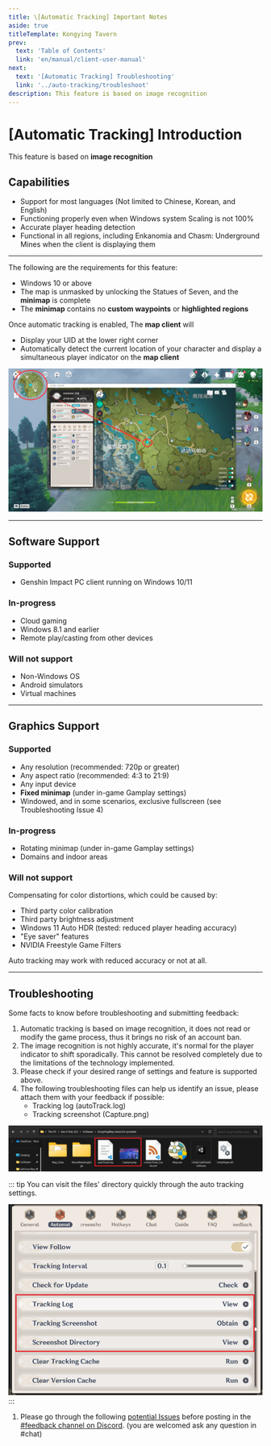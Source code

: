 ```yaml
---
title: \[Automatic Tracking] Important Notes
aside: true
titleTemplate: Kongying Tavern
prev:
  text: 'Table of Contents'
  link: 'en/manual/client-user-manual'
next:
  text: '[Automatic Tracking] Troubleshooting'
  link: '../auto-tracking/troubleshoot'
description: This feature is based on image recognition
---
```


[文：【自动更新】没有反应]: # 'https://support.qq.com/products/321980/faqs/102055'
[仅 capabilities 内容来自原文，其余来自申讨反馈群群文件 自动追踪问题排查.docx 。]: #

# [Automatic Tracking] Introduction

This feature is based on **image recognition**

## Capabilities

- Support for most languages (Not limited to Chinese, Korean, and English)
- Functioning properly even when Windows system Scaling is not 100%
- Accurate player heading detection
- Functional in all regions, including Enkanomia and Chasm: Underground Mines when the client is displaying them

---

The following are the requirements for this feature:

- Windows 10 or above
- The map is unmasked by unlocking the Statues of Seven, and the **minimap** is complete
- The **minimap** contains no **custom waypoints** or **highlighted regions**

Once automatic tracking is enabled, The **map client** will

- Display your UID at the lower right corner
- Automatically detect the current location of your character and display a simultaneous player indicator on the **map client**

![](/imgs/en/manual/auto-tracking/autotrackingegaged.png)

---

[见：自动追踪问题排查.docx]: # '以下为 自动追踪支持列表： 内容'

## Software Support

### Supported

- Genshin Impact PC client running on Windows 10/11

### In-progress

- Cloud gaming
- Windows 8.1 and earlier
- Remote play/casting from other devices

### Will not support

- Non-Windows OS
- Android simulators
- Virtual machines

---

## Graphics Support

### Supported

- Any resolution (recommended: 720p or greater)
- Any aspect ratio (recommended: 4:3 to 21:9)
- Any input device
- **Fixed minimap** (under in-game Gamplay settings)
- Windowed, and in some scenarios, exclusive fullscreen (see Troubleshooting Issue 4)

### In-progress

- Rotating minimap (under in-game Gamplay settings)
- Domains and indoor areas

### Will not support

Compensating for color distortions, which could be caused by:

- Third party color calibration
- Third party brightness adjustment
- Windows 11 Auto HDR (tested: reduced player heading accuracy)
- "Eye saver" features
- NVIDIA Freestyle Game Filters

Auto tracking may work with reduced accuracy or not at all.

---

[见：自动追踪问题排查.docx]: # '以下为 反馈问题前你需要知道的： 内容'

## Troubleshooting

Some facts to know before troubleshooting and submitting feedback:

1. Automatic tracking is based on image recognition, it does not read or modify the game process, thus it brings no risk of an account ban.
2. The image recognition is not highly accurate, it's normal for the player indicator to shift sporadically. This cannot be resolved completely due to the limitations of the technology implemented.
3. Please check if your desired range of settings and feature is supported above.
4. The following troubleshooting files can help us identify an issue, please attach them with your feedback if possible:
   - Tracking log (autoTrack.log)
   - Tracking screenshot (Capture.png)

![](/imgs/en/manual/auto-tracking/7.png)

::: tip
You can visit the files' directory quickly through the auto tracking settings.

![](/imgs/en/manual/auto-tracking/2.png)
:::

[反馈方式]: # '最适合目标语言用户的反馈方式'

1. Please go through the following [potential Issues](./troubleshoot.md) before posting in the [#feedback channel on Discord](https://discord.gg/8wgttNDwse). (you are welcomed ask any question in #chat)
